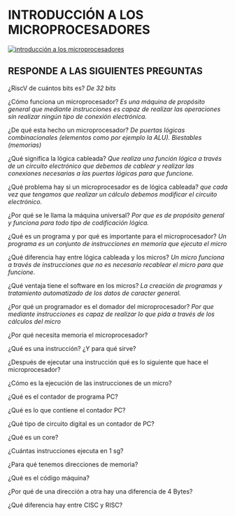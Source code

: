 # INTRODUCCIÓN A LOS MICROPROCESADORES

[![introducción a los microprocesadores](http://img.youtube.com/vi/UrEDtPgc9IQ/0.jpg)](http://www.youtube.com/watch?v=UrEDtPgc9IQ "intro micros")


## RESPONDE A LAS SIGUIENTES PREGUNTAS

¿RiscV de cuántos bits es?
 *De 32 bits*

¿Cómo funciona un microprocesador?
  *Es una máquina de propósito general que mediante instrucciones es capaz de realizar las operaciones sin realizar ningún tipo de conexión electrónica.*

¿De qué esta hecho un microprocesador?
 *De puertas lógicas combinacionales (elementos como por ejemplo la ALU). Biestables (memorias)*

¿Qué significa la lógica cableada?
  *Que realiza una función lógica a través de un circuito electrónico que debemos de cablear y realizar las conexiones necesarias a las puertas lógicas para que funcione.*

¿Qué problema hay si un microprocesador es de lógica cableada?
  *que cada vez que tengamos que realizar un cálculo debemos modificar el circuito electrónico.*

¿Por qué se le llama la máquina universal?
  *Por que es de propósito general y funciona para todo tipo de codificación lógica.*

¿Qué es un programa y por qué es importante para el microprocesador?
   *Un programa es un conjunto de instrucciones en memoria que ejecuta el micro*

¿Qué diferencia hay entre lógica cableada y los micros?
   *Un micro funciona a través de instrucciones que no es necesario recablear el micro para que funcione.*

¿Qué ventaja tiene el software en los micros?
   *La creación de programas y tratamiento automatizado de los datos de caracter general.*

¿Por qué un programador es el domador del microprocesador?
  *Por que mediante instrucciones es capaz de realizar lo que pida a través de los cálculos del micro*

¿Por qué necesita memoria el microprocesador?

¿Qué es una instrucción? ¿Y para qué sirve?

¿Después de ejecutar una instrucción qué es lo siguiente que hace el microprocesador?

¿Cómo es la ejecución de las instrucciones de un micro?

¿Qué es el contador de programa PC?

¿Qué es lo que contiene el contador PC?

¿Qué tipo de circuito digital es un contador de PC?

¿Qué es un core?

¿Cuántas instrucciones ejecuta en 1 sg?

¿Para qué tenemos direcciones de memoria?

¿Qué es el código máquina?

¿Por qué de una dirección a otra hay una diferencia de 4 Bytes?

¿Qué diferencia hay entre CISC y RISC?
